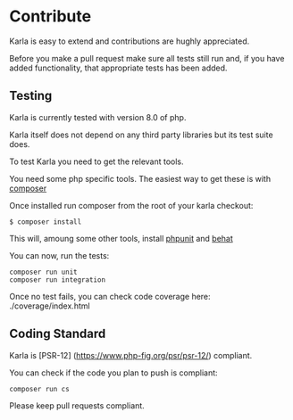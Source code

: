 # Contribute

Karla is easy to extend and contributions are hughly appreciated.

Before you make a pull request make sure all tests still run and, if you have added functionality, that appropriate tests has been added. 

## Testing

Karla is currently tested with version 8.0 of php.

Karla itself does not depend on any third party libraries but its test suite does.

To test Karla you need to get the relevant tools. 

You need some php specific tools. The easiest way to get these is with [composer](https://getcomposer.org/)

Once installed run composer from the root of your karla checkout:
```
$ composer install
``` 

This will, amoung some other tools, install [phpunit](http://phpunit.de/) and [behat](http://behat.org/)

You can now, run the tests:
```
composer run unit
composer run integration
```

Once no test fails, you can check code coverage here: ./coverage/index.html 

## Coding Standard

Karla is [PSR-12] (https://www.php-fig.org/psr/psr-12/) compliant. 

You can check if the code you plan to push is compliant:
```
composer run cs
``` 

Please keep pull requests compliant.